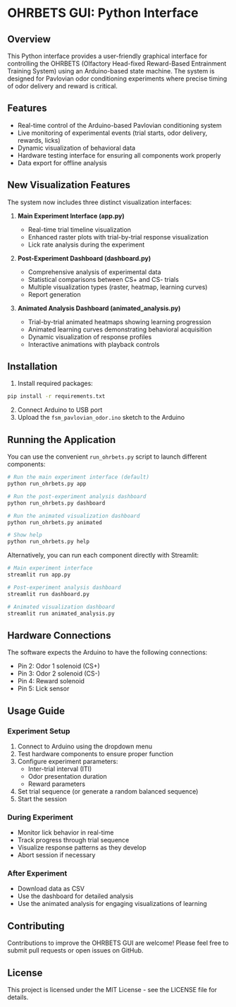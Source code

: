 # OHRBETS GUI: Python Interface

## Overview

This Python interface provides a user-friendly graphical interface for controlling the OHRBETS (Olfactory Head-fixed Reward-Based Entrainment Training System) using an Arduino-based state machine. The system is designed for Pavlovian odor conditioning experiments where precise timing of odor delivery and reward is critical.

## Features

- Real-time control of the Arduino-based Pavlovian conditioning system
- Live monitoring of experimental events (trial starts, odor delivery, rewards, licks)
- Dynamic visualization of behavioral data
- Hardware testing interface for ensuring all components work properly
- Data export for offline analysis

## New Visualization Features

The system now includes three distinct visualization interfaces:

1. **Main Experiment Interface (app.py)**
   - Real-time trial timeline visualization
   - Enhanced raster plots with trial-by-trial response visualization
   - Lick rate analysis during the experiment

2. **Post-Experiment Dashboard (dashboard.py)**
   - Comprehensive analysis of experimental data
   - Statistical comparisons between CS+ and CS- trials
   - Multiple visualization types (raster, heatmap, learning curves)
   - Report generation

3. **Animated Analysis Dashboard (animated_analysis.py)**
   - Trial-by-trial animated heatmaps showing learning progression
   - Animated learning curves demonstrating behavioral acquisition
   - Dynamic visualization of response profiles
   - Interactive animations with playback controls

## Installation

1. Install required packages:

```bash
pip install -r requirements.txt
```

2. Connect Arduino to USB port
3. Upload the `fsm_pavlovian_odor.ino` sketch to the Arduino

## Running the Application

You can use the convenient `run_ohrbets.py` script to launch different components:

```bash
# Run the main experiment interface (default)
python run_ohrbets.py app

# Run the post-experiment analysis dashboard
python run_ohrbets.py dashboard

# Run the animated visualization dashboard
python run_ohrbets.py animated

# Show help
python run_ohrbets.py help
```

Alternatively, you can run each component directly with Streamlit:

```bash
# Main experiment interface
streamlit run app.py

# Post-experiment analysis dashboard
streamlit run dashboard.py

# Animated visualization dashboard
streamlit run animated_analysis.py
```

## Hardware Connections

The software expects the Arduino to have the following connections:

- Pin 2: Odor 1 solenoid (CS+)
- Pin 3: Odor 2 solenoid (CS-)
- Pin 4: Reward solenoid
- Pin 5: Lick sensor

## Usage Guide

### Experiment Setup

1. Connect to Arduino using the dropdown menu
2. Test hardware components to ensure proper function
3. Configure experiment parameters:
   - Inter-trial interval (ITI)
   - Odor presentation duration
   - Reward parameters
4. Set trial sequence (or generate a random balanced sequence)
5. Start the session

### During Experiment

- Monitor lick behavior in real-time
- Track progress through trial sequence
- Visualize response patterns as they develop
- Abort session if necessary

### After Experiment

- Download data as CSV
- Use the dashboard for detailed analysis
- Use the animated analysis for engaging visualizations of learning

## Contributing

Contributions to improve the OHRBETS GUI are welcome! Please feel free to submit pull requests or open issues on GitHub.

## License

This project is licensed under the MIT License - see the LICENSE file for details. 